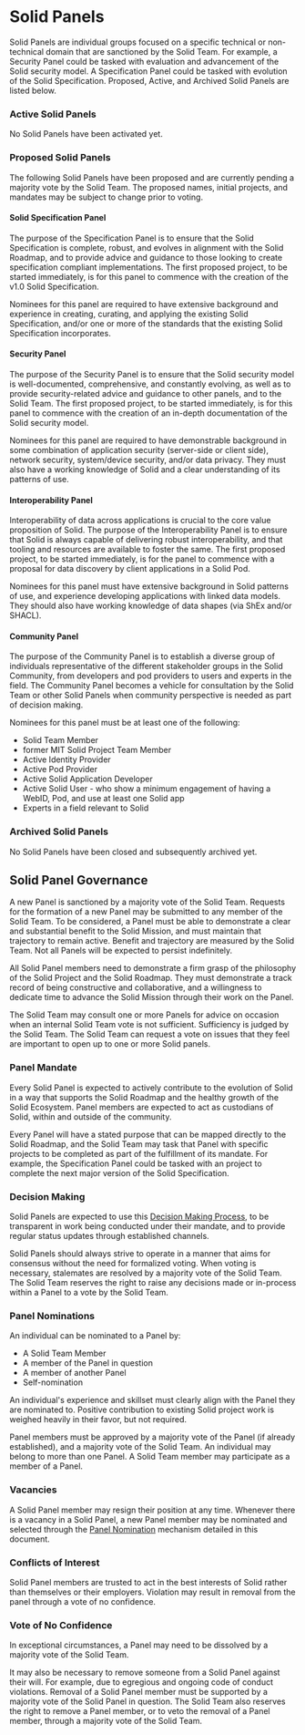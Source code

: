 # Solid Panels

Solid Panels are individual groups focused on a specific technical or non-technical domain that are sanctioned by the Solid Team. For example, a Security Panel could be tasked with evaluation and advancement of the Solid security model. A Specification Panel could be tasked with evolution of the Solid Specification. Proposed, Active, and Archived Solid Panels are listed below.

### Active Solid Panels

No Solid Panels have been activated yet.

### Proposed Solid Panels

The following Solid Panels have been proposed and are currently pending a majority vote by the Solid Team. The proposed names, initial projects, and mandates may be subject to change prior to voting.

#### Solid Specification Panel

The purpose of the Specification Panel is to ensure that the Solid Specification is complete, robust, and evolves in alignment with the Solid Roadmap, and to provide advice and guidance to those looking to create specification compliant implementations. The first proposed project, to be started immediately, is for this panel to commence with the creation of the v1.0 Solid Specification.

Nominees for this panel are required to have extensive background and experience in creating, curating, and applying the existing Solid Specification, and/or one or more of the standards that the existing Solid Specification incorporates.

#### Security Panel

The purpose of the Security Panel is to ensure that the Solid security model is well-documented, comprehensive, and constantly evolving, as well as to provide security-related advice and guidance to other panels, and to the Solid Team. The first proposed project, to be started immediately, is for this panel to commence with the creation of an in-depth documentation of the Solid security model.

Nominees for this panel are required to have demonstrable background in some combination of application security (server-side or client side), network security, system/device security, and/or data privacy. They must also have a working knowledge of Solid and a clear understanding of its patterns of use.

#### Interoperability Panel

Interoperability of data across applications is crucial to the core value proposition of Solid. The purpose of the Interoperability Panel is to ensure that Solid is always capable of delivering robust interoperability, and that tooling and resources are available to foster the same. The first proposed project, to be started immediately, is for the panel to commence with a proposal for data discovery by client applications in a Solid Pod.

Nominees for this panel must have extensive background in Solid patterns of use, and experience developing applications with linked data models. They should also have working knowledge of data shapes (via ShEx and/or SHACL).

#### Community Panel

The purpose of the Community Panel is to establish a diverse group of individuals representative of the different stakeholder groups in the Solid Community, from developers and pod providers to users and experts in the field. The Community Panel becomes a vehicle for consultation by the Solid Team or other Solid Panels when community perspective is needed as part of decision making.

Nominees for this panel must be at least one of the following:
- Solid Team Member
- former MIT Solid Project Team Member
- Active Identity Provider
- Active Pod Provider
- Active Solid Application Developer
- Active Solid User - who show a minimum engagement of having a WebID, Pod, and use at least one Solid app
- Experts in a field relevant to Solid 

### Archived Solid Panels

No Solid Panels have been closed and subsequently archived yet.

## Solid Panel Governance

A new Panel is sanctioned by a majority vote of the Solid Team. Requests for the formation of a new Panel may be submitted to any member of the Solid Team. To be considered, a Panel must be able to demonstrate a clear and substantial benefit to the Solid Mission, and must maintain that trajectory to remain active. Benefit and trajectory are measured by the Solid Team. Not all Panels will be expected to persist indefinitely.

All Solid Panel members need to demonstrate a firm grasp of the philosophy of the Solid Project and the Solid Roadmap. They must demonstrate a track record of being constructive and collaborative, and a willingness to dedicate time to advance the Solid Mission through their work on the Panel.

The Solid Team may consult one or more Panels for advice on occasion when an internal Solid Team vote is not sufficient. Sufficiency is judged by the Solid Team. The Solid Team can request a vote on issues that they feel are important to open up to one or more Solid panels.

### Panel Mandate

Every Solid Panel is expected to actively contribute to the evolution of Solid in a way that supports the Solid Roadmap and the healthy growth of the Solid Ecosystem. Panel members are expected to act as custodians of Solid, within and outside of the community.

Every Panel will have a stated purpose that can be mapped directly to the Solid Roadmap, and the Solid Team may task that Panel with specific projects to be completed as part of the fulfillment of its mandate. For example, the Specification Panel could be tasked with an project to complete the next major version of the Solid Specification.

### Decision Making

Solid Panels are expected to use this [Decision Making Process](decision-making.md), to be transparent in work being conducted under their mandate, and to provide regular status updates through established channels.

Solid Panels should always strive to operate in a manner that aims for consensus without the need for formalized voting. When voting is necessary, stalemates are resolved by a majority vote of the Solid Team. The Solid Team reserves the right to raise any decisions made or in-process within a Panel to a vote by the Solid Team.

### Panel Nominations

An individual can be nominated to a Panel by:
- A Solid Team Member
- A member of the Panel in question
- A member of another Panel
- Self-nomination

An individual's experience and skillset must clearly align with the Panel they are nominated to. Positive contribution to existing Solid project work is weighed heavily in their favor, but not required.

Panel members must be approved by a majority vote of the Panel (if already established), and a majority vote of the Solid Team. An individual may belong to more than one Panel. A Solid Team member may participate as a member of a Panel.

### Vacancies

A Solid Panel member may resign their position at any time. Whenever there is a vacancy in a Solid Panel, a new Panel member may be nominated and selected through the [Panel Nomination](#panel-nominations) mechanism detailed in this document.

### Conflicts of Interest

Solid Panel members are trusted to act in the best interests of Solid rather than themselves or their employers. Violation may result in removal from the panel through a vote of no confidence.

### Vote of No Confidence

In exceptional circumstances, a Panel may need to be dissolved by a majority vote of the Solid Team.

It may also be necessary to remove someone from a Solid Panel against their will. For example, due to egregious and ongoing code of conduct violations. Removal of a Solid Panel member must be supported by a majority vote of the Solid Panel in question. The Solid Team also reserves the right to remove a Panel member, or to veto the removal of a Panel member, through a majority vote of the Solid Team.
